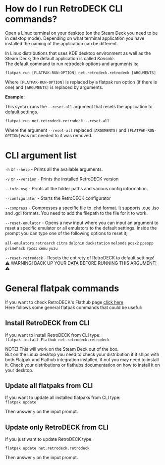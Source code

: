 # How do I run RetroDECK CLI commands?

Open a Linux terminal on your desktop (on the Steam Deck you need to be in desktop mode). Depending on what terminal application you have installed the naming of the application can be different.<br>

In Linux distributions that uses KDE desktop environment as well as the Steam Deck; the default application is called _Konsole_.
<br>
The default command to run retrodeck options and arguments is:

`flatpak run [FLATPAK-RUN-OPTION] net.retrodeck.retrodeck [ARGUMENTS]`

Where `[FLATPAK-RUN-OPTION]` is replaced by a flatpak run option (if there is one) and `[ARGUMENTS]` is replaced by arguments.

**Example:**

This syntax runs the `--reset-all` argument that resets the application to default settings.

`flatpak run net.retrodeck-retrodeck --reset-all`

Where the argument `--reset-all` replaced `[ARGUMENTS]` and `[FLATPAK-RUN-OPTION]`was not needed to it was removed.

# CLI argument list

`-h` or `--help` - Prints all the available arguments.

`-v` or `--version` - Prints the installed RetroDECK version

`--info-msg` - Prints all the folder paths and various config information.

`--configurator` - Starts the RetroDECK configurator

`--compress` - Compresses a specific file to .chd format. It supports .cue .iso and .gdi formats. You need to add the filepath to the file for it to work.

`--reset-emulator` - Opens a new input where you can input an argument to reset a specific emulator or all emulators to the default settings. Inside the prompt you can type one of the following options to reset it;

`all-emulators`
`retroarch`
`citra`
`dolphin`
`duckstation`
`melonds`
`pcsx2`
`ppsspp`
`primehack`
`rpcs3`
`xemu`
`yuzu`

`--reset-retrodeck` - Resets the entirety of RetroDECK to default settings!
<br>
⚠️ WARNING! BACK UP YOUR DATA BEFORE RUNNING THIS ARGUMENT! ⚠️

# General flatpak commands

If you want to check RetroDECK's Flathub page [click here](https://flathub.org/apps/details/net.retrodeck.retrodeck)<br>
Here follows some general flatpak commands that could be useful: <br>


## Install RetroDECK from CLI

If you want to install RetroDECK from CLI type:<br>
`flatpak install Flathub net.retrodeck.retrodeck`

NOTE! This will work on the Steam Deck out of the box.<br>
But on the Linux desktop you need to check your distribution if it ships with both Flatpak and Flathub integration installed, if not you may need to install it. Check your distributions or flathubs documentation on how to install it on your desktop.

## Update all flatpaks from CLI

If you want to update all installed flatpaks from CLI type:<br>
`flatpak update`

Then answer `y` on the input prompt.

## Update only RetroDECK from CLI

If you just want to update RetroDECK type: <br>

`flatpak update net.retrodeck.retrodeck`

Then answer `y` on the input prompt.
